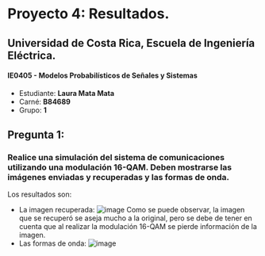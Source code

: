 # Proyecto 4: Resultados.
## Universidad de Costa Rica, Escuela de Ingeniería Eléctrica.
#### IE0405 - Modelos Probabilísticos de Señales y Sistemas
* Estudiante: **Laura Mata Mata**
* Carné: **B84689**
* Grupo: **1**

## Pregunta 1: 
### Realice una simulación del sistema de comunicaciones utilizando una modulación **16-QAM**. Deben mostrarse las imágenes enviadas y recuperadas y las formas de onda.
Los resultados son:

* La imagen recuperada:
![image](https://user-images.githubusercontent.com/85901448/125542256-a0a52e30-745b-4c20-bbfa-25b205aad0ab.png)
Como se puede observar, la imagen que se recuperó se aseja mucho a la original, pero se debe de tener en cuenta que al realizar la modulación 16-QAM se pierde información de la imagen. 
* Las formas de onda:
![image](https://user-images.githubusercontent.com/85901448/125542434-99332f6f-769d-4e2b-bf23-9c3f5b16eeeb.png)

